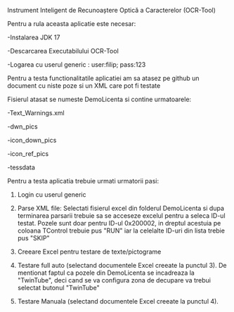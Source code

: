 Instrument Inteligent de Recunoaștere Optică a Caracterelor (OCR-Tool)

Pentru a rula aceasta aplicatie este necesar:

-Instalarea JDK 17

-Descarcarea Executabilului OCR-Tool

-Logarea cu userul generic : user:filip; pass:123

Pentru a testa functionalitatile aplicatiei am sa atasez pe github un document cu niste poze si un XML care pot fi testate

Fisierul atasat se numeste DemoLicenta si contine urmatoarele:

-Text_Warnings.xml

-dwn_pics

-icon_down_pics

-icon_ref_pics

-tessdata

Pentru a testa aplicatia trebuie urmati urmatorii pasi:

1. Login cu userul generic

2. Parse XML file: Selectati fisierul excel din folderul DemoLicenta si dupa terminarea parsarii trebuie sa se acceseze excelul pentru a seleca ID-ul testat. Pozele sunt doar pentru ID-ul 0x200002, in dreptul acestuia pe coloana TControl trebuie pus "RUN" iar la celelalte ID-uri din lista trebie pus "SKIP"

3. Creeare Excel pentru testare de texte/pictograme

4. Testare full auto (selectand documentele Excel creeate la punctul 3). De mentionat faptul ca pozele din DemoLicenta se incadreaza la "TwinTube", deci cand se va configura zona de decupare va trebui selectat butonul "TwinTube"

5. Testare Manuala (selectand documentele Excel creeate la punctul 4).
